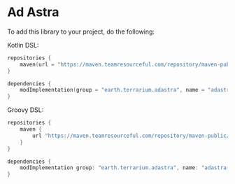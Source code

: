 # Ad Astra

To add this library to your project, do the following:

Kotlin DSL:
```kotlin
repositories {
    maven(url = "https://maven.teamresourceful.com/repository/maven-public/")
}

dependencies {
    modImplementation(group = "earth.terrarium.adastra", name = "adastra-$modLoader-$minecraftVersion", version = adAstraVersion)
}
```

Groovy DSL:
```groovy
repositories {
    maven {
        url "https://maven.teamresourceful.com/repository/maven-public/"
    }
}

dependencies {
    modImplementation group: "earth.terrarium.adastra", name: "adastra-$modLoader-$minecraftVersion", version: adAstraVersion
}
```
